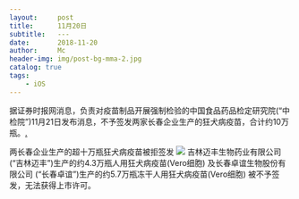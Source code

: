 ```yaml
---
layout:     post
title:      11月20日
subtitle:   ---
date:       2018-11-20
author:     Mc
header-img: img/post-bg-mma-2.jpg
catalog: true
tags:
    - iOS
---
```


据证券时报网消息，负责对疫苗制品开展强制检验的中国食品药品检定研究院(“中检院”)11月21日发布消息，不予签发两家长春企业生产的狂犬病疫苗，合计约10万瓶。[.](https://news.163.com/18/1121/13/E1507HN90001875P.html ".")

两长春企业生产的超十万瓶狂犬病疫苗被拒签发
![](http://cms-bucket.nosdn.127.net/catchpic/1/14/147675345b50e071ad21df32a5556a17.png?imageView&thumbnail=550x0)
吉林迈丰生物药业有限公司 (“吉林迈丰”)生产的约4.3万瓶人用狂犬病疫苗(Vero细胞) 及长春卓谊生物股份有限公司 (“长春卓谊”)生产的约5.7万瓶冻干人用狂犬病疫苗(Vero细胞) 被不予签发，无法获得上市许可。

